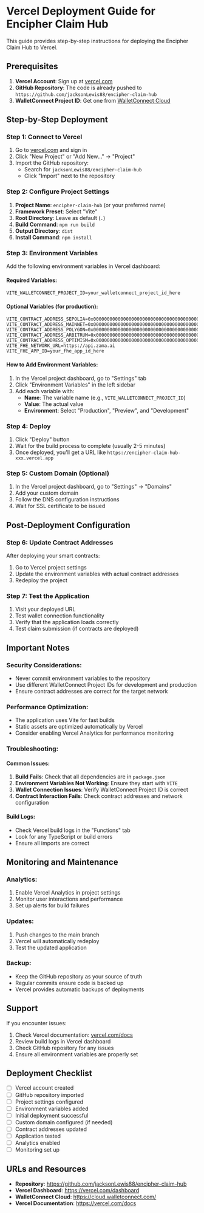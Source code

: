 # Vercel Deployment Guide for Encipher Claim Hub

This guide provides step-by-step instructions for deploying the Encipher Claim Hub to Vercel.

## Prerequisites

1. **Vercel Account**: Sign up at [vercel.com](https://vercel.com)
2. **GitHub Repository**: The code is already pushed to `https://github.com/jacksonLewis88/encipher-claim-hub`
3. **WalletConnect Project ID**: Get one from [WalletConnect Cloud](https://cloud.walletconnect.com/)

## Step-by-Step Deployment

### Step 1: Connect to Vercel

1. Go to [vercel.com](https://vercel.com) and sign in
2. Click "New Project" or "Add New..." → "Project"
3. Import the GitHub repository:
   - Search for `jacksonLewis88/encipher-claim-hub`
   - Click "Import" next to the repository

### Step 2: Configure Project Settings

1. **Project Name**: `encipher-claim-hub` (or your preferred name)
2. **Framework Preset**: Select "Vite"
3. **Root Directory**: Leave as default (`.`)
4. **Build Command**: `npm run build`
5. **Output Directory**: `dist`
6. **Install Command**: `npm install`

### Step 3: Environment Variables

Add the following environment variables in Vercel dashboard:

#### Required Variables:
```
VITE_WALLETCONNECT_PROJECT_ID=your_walletconnect_project_id_here
```

#### Optional Variables (for production):
```
VITE_CONTRACT_ADDRESS_SEPOLIA=0x0000000000000000000000000000000000000000
VITE_CONTRACT_ADDRESS_MAINNET=0x0000000000000000000000000000000000000000
VITE_CONTRACT_ADDRESS_POLYGON=0x0000000000000000000000000000000000000000
VITE_CONTRACT_ADDRESS_ARBITRUM=0x0000000000000000000000000000000000000000
VITE_CONTRACT_ADDRESS_OPTIMISM=0x0000000000000000000000000000000000000000
VITE_FHE_NETWORK_URL=https://api.zama.ai
VITE_FHE_APP_ID=your_fhe_app_id_here
```

#### How to Add Environment Variables:
1. In the Vercel project dashboard, go to "Settings" tab
2. Click "Environment Variables" in the left sidebar
3. Add each variable with:
   - **Name**: The variable name (e.g., `VITE_WALLETCONNECT_PROJECT_ID`)
   - **Value**: The actual value
   - **Environment**: Select "Production", "Preview", and "Development"

### Step 4: Deploy

1. Click "Deploy" button
2. Wait for the build process to complete (usually 2-5 minutes)
3. Once deployed, you'll get a URL like `https://encipher-claim-hub-xxx.vercel.app`

### Step 5: Custom Domain (Optional)

1. In the Vercel project dashboard, go to "Settings" → "Domains"
2. Add your custom domain
3. Follow the DNS configuration instructions
4. Wait for SSL certificate to be issued

## Post-Deployment Configuration

### Step 6: Update Contract Addresses

After deploying your smart contracts:

1. Go to Vercel project settings
2. Update the environment variables with actual contract addresses
3. Redeploy the project

### Step 7: Test the Application

1. Visit your deployed URL
2. Test wallet connection functionality
3. Verify that the application loads correctly
4. Test claim submission (if contracts are deployed)

## Important Notes

### Security Considerations:
- Never commit environment variables to the repository
- Use different WalletConnect Project IDs for development and production
- Ensure contract addresses are correct for the target network

### Performance Optimization:
- The application uses Vite for fast builds
- Static assets are optimized automatically by Vercel
- Consider enabling Vercel Analytics for performance monitoring

### Troubleshooting:

#### Common Issues:
1. **Build Fails**: Check that all dependencies are in `package.json`
2. **Environment Variables Not Working**: Ensure they start with `VITE_`
3. **Wallet Connection Issues**: Verify WalletConnect Project ID is correct
4. **Contract Interaction Fails**: Check contract addresses and network configuration

#### Build Logs:
- Check Vercel build logs in the "Functions" tab
- Look for any TypeScript or build errors
- Ensure all imports are correct

## Monitoring and Maintenance

### Analytics:
1. Enable Vercel Analytics in project settings
2. Monitor user interactions and performance
3. Set up alerts for build failures

### Updates:
1. Push changes to the main branch
2. Vercel will automatically redeploy
3. Test the updated application

### Backup:
- Keep the GitHub repository as your source of truth
- Regular commits ensure code is backed up
- Vercel provides automatic backups of deployments

## Support

If you encounter issues:
1. Check Vercel documentation: [vercel.com/docs](https://vercel.com/docs)
2. Review build logs in Vercel dashboard
3. Check GitHub repository for any issues
4. Ensure all environment variables are properly set

## Deployment Checklist

- [ ] Vercel account created
- [ ] GitHub repository imported
- [ ] Project settings configured
- [ ] Environment variables added
- [ ] Initial deployment successful
- [ ] Custom domain configured (if needed)
- [ ] Contract addresses updated
- [ ] Application tested
- [ ] Analytics enabled
- [ ] Monitoring set up

## URLs and Resources

- **Repository**: https://github.com/jacksonLewis88/encipher-claim-hub
- **Vercel Dashboard**: https://vercel.com/dashboard
- **WalletConnect Cloud**: https://cloud.walletconnect.com/
- **Vercel Documentation**: https://vercel.com/docs
